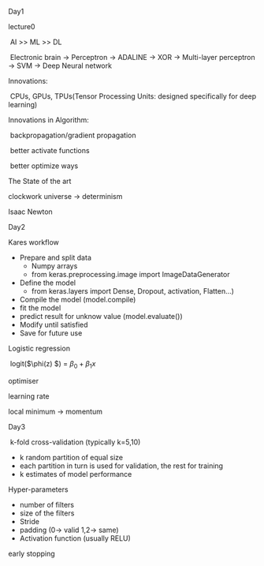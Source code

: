 Day1

lecture0

​	AI >> ML >> DL

​	Electronic brain -> Perceptron -> ADALINE -> XOR -> Multi-layer perceptron -> SVM -> Deep Neural network

Innovations:

​	CPUs, GPUs, TPUs(Tensor Processing Units: designed specifically for deep learning)

Innovations in Algorithm:

​	backpropagation/gradient propagation

​	better activate functions

​	better optimize ways



The State of the art

clockwork universe  -> determinism 

Isaac Newton





Day2



Kares workflow

+ Prepare and split data
  + Numpy arrays
  + from keras.preprocessing.image import ImageDataGenerator
+ Define the model
  + from keras.layers import Dense, Dropout, activation, Flatten...)
+ Compile the model (model.compile)
+ fit the model
+ predict result for unknow value (model.evaluate())
+ Modify until satisfied
+ Save for future use



Logistic regression

​	logit($\phi(z) $) = $\beta_0 + \beta_1 x$ 

optimiser

learning rate

local minimum -> momentum



Day3



​	k-fold cross-validation (typically k=5,10)

+ k random partition of equal size
+ each partition in turn is used for validation, the rest for training
+ k estimates of model performance



Hyper-parameters

+ number of filters
+ size of the filters
+ Stride
+ padding (0-> valid 1,2-> same)
+ Activation function (usually RELU)



early stopping
